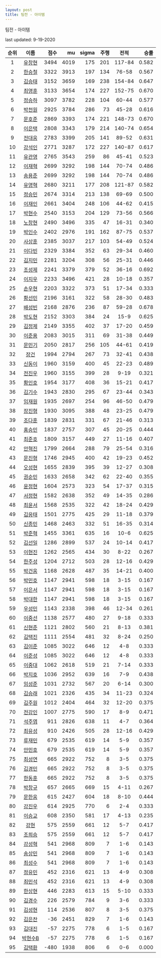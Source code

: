 ```yaml
---
layout: post
title: 팀전 - 아이템
---
```



팀전 - 아이템


last updated: 9-19-2020

| 순위 | 이름 | 점수 | mu | sigma | 주행 | 전적 | 승률 |
|:---:|:---:|---:|---:|---:|---:|:---:|---:|
| 1 | [유창현](../yuchanghyeon) | 3494 | 4019 | 175 | 201 | 117-84 | 0.582 |
| 2 | [한승철](../hanseungcheol) | 3322 | 3913 | 197 | 134 | 76-58 | 0.567 |
| 3 | [김승태](../gimseungtae) | 3152 | 3659 | 169 | 238 | 154-84 | 0.647 |
| 4 | [최영훈](../choiyeonghun) | 3133 | 3654 | 174 | 227 | 152-75 | 0.670 |
| 5 | [정승하](../jeongseungha) | 3097 | 3782 | 228 | 104 | 60-44 | 0.577 |
| 6 | [박천원](../bakcheonwon) | 2925 | 3784 | 286 | 73 | 45-28 | 0.616 |
| 7 | [문호준](../munhojun) | 2869 | 3393 | 174 | 221 | 148-73 | 0.670 |
| 8 | [이은택](../ieuntaek) | 2808 | 3343 | 179 | 214 | 140-74 | 0.654 |
| 9 | [전대웅](../jeondaewoong) | 2783 | 3399 | 205 | 141 | 89-52 | 0.631 |
| 10 | [강석인](../gangseokin) | 2771 | 3287 | 172 | 227 | 140-87 | 0.617 |
| 11 | [유관영](../yugwanyeong) | 2765 | 3543 | 259 | 86 | 45-41 | 0.523 |
| 12 | [이재혁](../ijaehyeok) | 2699 | 3292 | 198 | 144 | 70-74 | 0.486 |
| 13 | [송용준](../songyongjun) | 2699 | 3292 | 198 | 144 | 70-74 | 0.486 |
| 14 | [유영혁](../yuyeonghyeok) | 2680 | 3211 | 177 | 208 | 121-87 | 0.582 |
| 15 | [정승민](../jeongseungmin) | 2674 | 3314 | 213 | 138 | 69-69 | 0.500 |
| 16 | [이재인](../ijaein) | 2661 | 3404 | 248 | 106 | 44-62 | 0.415 |
| 17 | [박현수](../bakhyeonsu) | 2540 | 3153 | 204 | 129 | 73-56 | 0.566 |
| 18 | [노창현](../nochanghyeon) | 2490 | 3496 | 335 | 47 | 16-31 | 0.340 |
| 19 | [박인수](../bakinsu) | 2402 | 2976 | 191 | 162 | 87-75 | 0.537 |
| 20 | [사상훈](../sasanghun) | 2385 | 3037 | 217 | 103 | 54-49 | 0.524 |
| 21 | [이다빈](../idabin) | 2329 | 3384 | 352 | 63 | 29-34 | 0.460 |
| 22 | [김지민](../gimjimin) | 2281 | 3204 | 308 | 56 | 25-31 | 0.446 |
| 23 | [조성제](../joseongje) | 2241 | 3379 | 379 | 52 | 36-16 | 0.692 |
| 24 | [이지우](../ijiu) | 2233 | 3496 | 421 | 28 | 10-18 | 0.357 |
| 25 | [손우현](../sonuhyeon) | 2203 | 3322 | 373 | 51 | 17-34 | 0.333 |
| 26 | [황선민](../hwangseongmin) | 2196 | 3161 | 322 | 58 | 28-30 | 0.483 |
| 27 | [배성빈](../baeseongbin) | 2168 | 2876 | 236 | 87 | 59-28 | 0.678 |
| 28 | [박도현](../bakdohyeon) | 2152 | 3303 | 384 | 24 | 15-9 | 0.625 |
| 29 | [김정제](../gimjeongje) | 2149 | 3355 | 402 | 37 | 17-20 | 0.459 |
| 30 | [이준용](../ijunyong) | 2083 | 3015 | 311 | 69 | 31-38 | 0.449 |
| 31 | [문민기](../munmingi) | 2050 | 2817 | 256 | 105 | 44-61 | 0.419 |
| 32 | [장건](../janggeon) | 1994 | 2794 | 267 | 73 | 32-41 | 0.438 |
| 33 | [신동이](../shindongi) | 1960 | 3159 | 400 | 45 | 22-23 | 0.489 |
| 34 | [전진우](../jeonjinwoo) | 1960 | 3155 | 399 | 28 | 9-19 | 0.321 |
| 35 | [황인호](../hwanginho) | 1954 | 3177 | 408 | 36 | 15-21 | 0.417 |
| 36 | [김기수](../gimgisu) | 1943 | 2830 | 295 | 67 | 23-44 | 0.343 |
| 37 | [임재원](../imjaewon) | 1935 | 2697 | 254 | 96 | 46-50 | 0.479 |
| 38 | [장진형](../jangjinhyeong) | 1930 | 3095 | 388 | 48 | 23-25 | 0.479 |
| 39 | [조다훈](../jodahun) | 1839 | 2831 | 331 | 67 | 21-46 | 0.313 |
| 40 | [홍승민](../hongseungmin) | 1837 | 2757 | 307 | 45 | 20-25 | 0.444 |
| 41 | [최준호](../choijunho) | 1809 | 3157 | 449 | 27 | 11-16 | 0.407 |
| 42 | [안혁진](../anhyeokjin) | 1799 | 2664 | 288 | 79 | 25-54 | 0.316 |
| 43 | [문진형](../munjinhyeong) | 1746 | 2945 | 400 | 42 | 19-23 | 0.452 |
| 44 | [오성현](../oseonghyeon) | 1655 | 2839 | 395 | 39 | 12-27 | 0.308 |
| 45 | [권순민](../gweonsoonmin) | 1633 | 2658 | 342 | 62 | 22-40 | 0.355 |
| 46 | [윤정현](../yunjeonghyeon) | 1604 | 2573 | 323 | 54 | 17-37 | 0.315 |
| 47 | [서정현](../seojeonghyeon) | 1582 | 2638 | 352 | 49 | 14-35 | 0.286 |
| 48 | [최윤서](../choiyunseo) | 1568 | 2535 | 322 | 42 | 18-24 | 0.429 |
| 49 | [김응태](../gimeungtae) | 1501 | 2775 | 425 | 29 | 11-18 | 0.379 |
| 50 | [신종민](../shinjongmin) | 1468 | 2463 | 332 | 51 | 16-35 | 0.314 |
| 51 | [박준혁](../bakjunhyeok) | 1455 | 3361 | 635 | 16 | 10-6 | 0.625 |
| 52 | [김선일](../gimseonil) | 1286 | 2899 | 537 | 24 | 10-14 | 0.417 |
| 53 | [이현진](../ihyeonjin) | 1262 | 2565 | 434 | 30 | 8-22 | 0.267 |
| 54 | [한주성](../hanjuseong) | 1204 | 2712 | 503 | 28 | 12-16 | 0.429 |
| 55 | [박건웅](../bakgeonung) | 1168 | 2628 | 487 | 35 | 14-21 | 0.400 |
| 56 | [박민호](../bakminho) | 1147 | 2941 | 598 | 18 | 3-15 | 0.167 |
| 57 | [이은서](../ieunseo) | 1147 | 2941 | 598 | 18 | 3-15 | 0.167 |
| 58 | [박대한](../bakdaehan) | 1147 | 2941 | 598 | 18 | 3-15 | 0.167 |
| 59 | [우성민](../useongmin) | 1143 | 2338 | 398 | 46 | 12-34 | 0.261 |
| 60 | [이중선](../ijungseon) | 1138 | 2577 | 480 | 27 | 9-18 | 0.333 |
| 61 | [신현준](../shinhyeonjun) | 1121 | 2802 | 560 | 21 | 8-13 | 0.381 |
| 62 | [김택진](../gimtaekjin) | 1111 | 2554 | 481 | 32 | 8-24 | 0.250 |
| 63 | [김이준](../gimijun) | 1085 | 3022 | 646 | 12 | 4-8 | 0.333 |
| 64 | [이준성](../ijunseong) | 1085 | 3022 | 646 | 12 | 4-8 | 0.333 |
| 65 | [이중대](../ijungdae) | 1062 | 2618 | 519 | 21 | 7-14 | 0.333 |
| 66 | [박지호](../bakjiho) | 1036 | 2952 | 639 | 16 | 7-9 | 0.438 |
| 67 | [임성준](../imseongjun) | 1031 | 2732 | 567 | 20 | 6-14 | 0.300 |
| 68 | [김승래](../gimseungrae) | 1021 | 2326 | 435 | 34 | 11-23 | 0.324 |
| 69 | [김주원](../gimjuwon) | 1012 | 2404 | 464 | 32 | 12-20 | 0.375 |
| 70 | [전강인](../jeongangin) | 1007 | 2775 | 590 | 17 | 8-9 | 0.471 |
| 71 | [석주엽](../seokjuyeob) | 911 | 2826 | 638 | 11 | 4-7 | 0.364 |
| 72 | [최유성](../choiyuseong) | 910 | 2426 | 505 | 28 | 12-16 | 0.429 |
| 73 | [류재민](../ryujaemin) | 679 | 2535 | 619 | 14 | 5-9 | 0.357 |
| 74 | [안민호](../anminho) | 679 | 2535 | 619 | 14 | 5-9 | 0.357 |
| 75 | [최성연](../choiseongyeon) | 665 | 2922 | 752 | 8 | 3-5 | 0.375 |
| 76 | [김경민](../gimgyeongmin) | 665 | 2922 | 752 | 8 | 3-5 | 0.375 |
| 77 | [한동훈](../handonghun) | 665 | 2922 | 752 | 8 | 3-5 | 0.375 |
| 78 | [박창규](../bakchanggyu) | 657 | 2665 | 669 | 15 | 4-11 | 0.267 |
| 79 | [문한웅](../munhanung) | 615 | 2427 | 604 | 18 | 8-10 | 0.444 |
| 80 | [강진우](../gangjinwu) | 614 | 2925 | 770 | 6 | 2-4 | 0.333 |
| 81 | [이승교](../iseunggyo) | 608 | 2350 | 581 | 17 | 4-13 | 0.235 |
| 82 | [강현](../ganghyeon) | 575 | 2559 | 661 | 12 | 5-7 | 0.417 |
| 83 | [조희승](../joheeseung) | 575 | 2559 | 661 | 12 | 5-7 | 0.417 |
| 84 | [강성혁](../gangseonghyeok) | 541 | 2968 | 809 | 7 | 1-6 | 0.143 |
| 85 | [송상민](../songsangmin) | 541 | 2968 | 809 | 7 | 1-6 | 0.143 |
| 86 | [최성수](../choiseongsu) | 541 | 2968 | 809 | 7 | 1-6 | 0.143 |
| 87 | [정유민](../jeongyumin) | 452 | 2316 | 621 | 13 | 4-9 | 0.308 |
| 88 | [최민석](../choiminseok) | 452 | 2316 | 621 | 13 | 4-9 | 0.308 |
| 89 | [한상현](../hansanghyeon) | 446 | 2283 | 613 | 15 | 5-10 | 0.333 |
| 90 | [김경수](../gimgyeongsu) | 226 | 2579 | 784 | 9 | 3-6 | 0.333 |
| 91 | [김성현](../gimseonghyeon) | 114 | 2536 | 807 | 8 | 3-5 | 0.375 |
| 92 | [김은찬](../gimeunchan) | -36 | 2451 | 829 | 7 | 1-6 | 0.143 |
| 93 | [김대진](../gimdaejin) | -57 | 2275 | 778 | 6 | 1-5 | 0.167 |
| 94 | [박현수B](../bakhyeonsu-b) | -57 | 2275 | 778 | 6 | 1-5 | 0.167 |
| 95 | [김택환](../gimtaekhwan) | -480 | 1938 | 806 | 6 | 0-6 | 0.000 |
